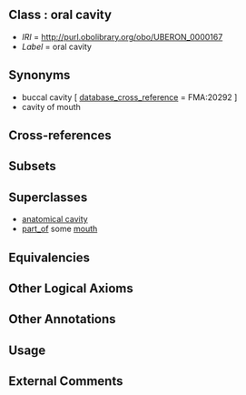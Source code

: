
## Class : oral cavity

 * *IRI* = http://purl.obolibrary.org/obo/UBERON_0000167
 * *Label* = oral cavity

## Synonyms

 * buccal cavity [ [database_cross_reference](../../ef/oboInOwl#hasDbXref.md) = FMA:20292 ]
 * cavity of mouth

## Cross-references


## Subsets


## Superclasses

 * [anatomical cavity](../../UBERON/53/UBERON_0002553.md)
 * [part_of](../../BFO/50/BFO_0000050.md) some [mouth](../../UBERON/65/UBERON_0000165.md)

## Equivalencies


## Other Logical Axioms


## Other Annotations


## Usage


## External Comments

